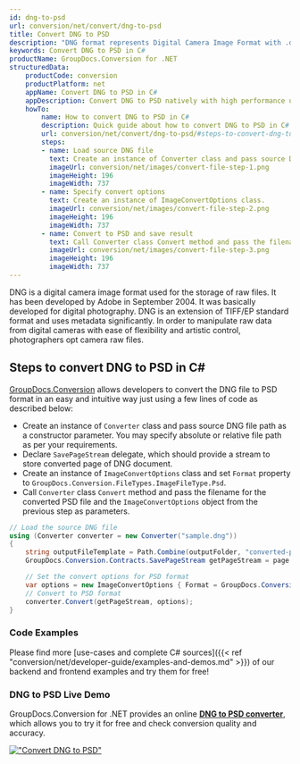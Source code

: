 ```yaml
---
id: dng-to-psd
url: conversion/net/convert/dng-to-psd
title: Convert DNG to PSD
description: "DNG format represents Digital Camera Image Format with .dng extension. Learn how to convert DNG to PSD file programmatically in C# language using GroupDocs.Conversion for .NET library."
keywords: Convert DNG to PSD in C#
productName: GroupDocs.Conversion for .NET
structuredData:
    productCode: conversion
    productPlatform: net
    appName: Convert DNG to PSD in C#
    appDescription: Convert DNG to PSD natively with high performance using C# language and server side GroupDocs.Conversion for .NET APIs, without the use of any software like Microsoft or Open Office.
    howTo:
        name: How to convert DNG to PSD in C# 
        description: Quick guide about how to convert DNG to PSD in C# with high performance and accuracy.
        url: conversion/net/convert/dng-to-psd/#steps-to-convert-dng-to-psd-in-c
        steps:
        - name: Load source DNG file 
          text: Create an instance of Converter class and pass source DNG file path as a constructor parameter. You may specify absolute or relative file path as per your requirements. 
          imageUrl: conversion/net/images/convert-file-step-1.png
          imageHeight: 196
          imageWidth: 737
        - name: Specify convert options 
          text: Create an instance of ImageConvertOptions class.
          imageUrl: conversion/net/images/convert-file-step-2.png
          imageHeight: 196
          imageWidth: 737
        - name: Convert to PSD and save result 
          text: Call Converter class Convert method and pass the filename for the converted HTML file and the ImageConvertOptions object from the previous step as parameters.
          imageUrl: conversion/net/images/convert-file-step-3.png
          imageHeight: 196
          imageWidth: 737
---
```


DNG is a digital camera image format used for the storage of raw files. It has been developed by Adobe in September 2004. It was basically developed for digital photography. DNG is an extension of TIFF/EP standard format and uses metadata significantly. In order to manipulate raw data from digital cameras with ease of flexibility and artistic control, photographers opt camera raw files.

## Steps to convert DNG to PSD in C#

[GroupDocs.Conversion](https://products.groupdocs.com/conversion/net) allows developers to convert the DNG file to PSD format in an easy and intuitive way just using a few lines of code as described below:

* Create an instance of `Converter` class and pass source DNG file path as a constructor parameter. You may specify absolute or relative file path as per your requirements. 
* Declare `SavePageStream` delegate, which should provide a stream to store converted page of DNG document.
* Create an instance of `ImageConvertOptions` class and set `Format` property to `GroupDocs.Conversion.FileTypes.ImageFileType.Psd`.
* Call `Converter` class `Convert` method and pass the filename for the converted PSD file and the `ImageConvertOptions` object from the previous step as parameters.

```csharp
// Load the source DNG file
using (Converter converter = new Converter("sample.dng"))
{
    string outputFileTemplate = Path.Combine(outputFolder, "converted-page-{0}.psd");
    GroupDocs.Conversion.Contracts.SavePageStream getPageStream = page => new FileStream(string.Format(outputFileTemplate, page), FileMode.Create);

    // Set the convert options for PSD format
    var options = new ImageConvertOptions { Format = GroupDocs.Conversion.FileTypes.ImageFileType.Psd };   
    // Convert to PSD format
    converter.Convert(getPageStream, options);
}
```

### Code Examples

Please find more [use-cases and complete C# sources]({{< ref "conversion/net/developer-guide/examples-and-demos.md" >}}) of our backend and frontend examples and try them for free!

### DNG to PSD Live Demo

GroupDocs.Conversion for .NET provides an online [**DNG to PSD converter**](https://products.groupdocs.app/conversion/dng-to-psd), which allows you to try it for free and check conversion quality and accuracy.

[!["Convert DNG to PSD"](conversion/net/images/convert-to-psd/convert-dng-to-psd.png)](https://products.groupdocs.app/conversion/dng-to-psd)